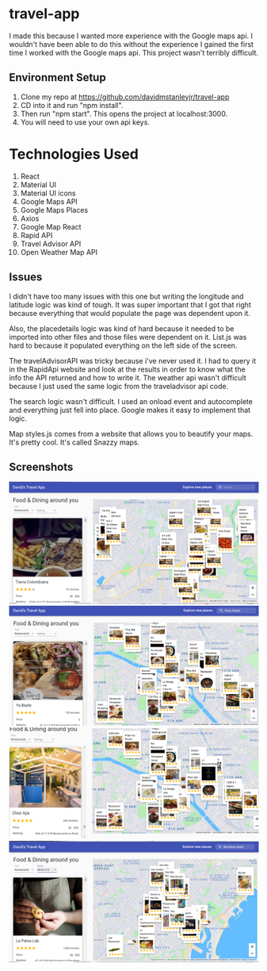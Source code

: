 # travel-app

I made this because I wanted more experience with the Google maps api. I wouldn't have been able to do this without the experience I gained the first time I worked with the Google maps api. This project wasn't terribly difficult.

## Environment Setup

1. Clone my repo at https://github.com/davidmstanleyjr/travel-app
2. CD into it and run "npm install".
3. Then run "npm start". This opens the project at localhost:3000.
4. You will need to use your own api keys.

# Technologies Used

1. React
2. Material UI
3. Material UI icons
4. Google Maps API
5. Google Maps Places
6. Axios
7. Google Map React
8. Rapid API
9. Travel Advisor API
10. Open Weather Map API

## Issues

I didn't have too many issues with this one but writing the longitude and latitude logic was kind of tough. It was super important that I got that right because everything that would populate the page was dependent upon it.

Also, the placedetails logic was kind of hard because it needed to be imported into other files and those files were dependent on it. List.js was hard to because it populated everything on the left side of the screen.

The travelAdvisorAPI was tricky because i've never used it. I had to query it in the RapidApi website and look at the results in order to know what the info the API returned and how to write it. The weather api wasn't difficult because I just used the same logic from the traveladvisor api code.

The search logic wasn't difficult. I used an onload event and autocomplete and everything just fell into place. Google makes it easy to implement that logic.

Map styles.js comes from a website that allows you to beautify your maps. It's pretty cool. It's called Snazzy maps.

## Screenshots

![Screenshot 1](images/snip1.PNG)
![Screenshot 2](images/snip2.PNG)![Screenshot 3](images/snip3.PNG)![Screenshot 4](images/snip4.PNG)
